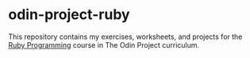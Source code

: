 # odin-project-ruby

This repository contains my exercises, worksheets, and projects for the [Ruby Programming](http://www.theodinproject.com/ruby-programming#section-basic-ruby) course in The Odin Project curriculum.
